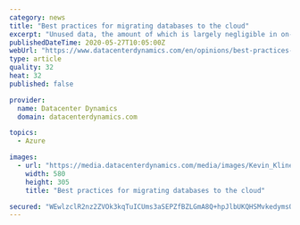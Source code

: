 ```yaml
---
category: news
title: "Best practices for migrating databases to the cloud"
excerpt: "Unused data, the amount of which is largely negligible in on-premises operation, can put a significant strain on the budget in the cloud"
publishedDateTime: 2020-05-27T10:05:00Z
webUrl: "https://www.datacenterdynamics.com/en/opinions/best-practices-migrating-databases-cloud/"
type: article
quality: 32
heat: 32
published: false

provider:
  name: Datacenter Dynamics
  domain: datacenterdynamics.com

topics:
  - Azure

images:
  - url: "https://media.datacenterdynamics.com/media/images/Kevin_Kline.2e16d0ba.fill-1200x630.png"
    width: 580
    height: 305
    title: "Best practices for migrating databases to the cloud"

secured: "WEwlzclR2nz2ZVOk3kqTuICUms3aSEPZfBZLGmA8Q+hpJlbUKQHSMvkedymsONs3m+Nil37MPJCgWLcLjT3mVu3bsSs1hfe1ttCZdcX1L8+Pk0ZSbNnWW8T/RoHWhrgCDV8IavoZL/ihWTrOaIE/t9sq1G9pEN6/B+YzjaTq1gYEHhCVBhy7MckEKuy34TIrNR0RIUQb1mryt75K2rJU9EfB0zMnp7zIzCn/Hj1v1ChMHcr25jCTjsf/CmKTtprVynbvySZ6qtLQxGoHNTWApd7tIjN+M6ZrfgsGL3qSXg/OPQtqBjgrb2G+B87fMRbDku4/5YuRCEaYbhRAh1TLUUZqY4W1MerXuhLoTjZ+ZdXdW/L4R/Kkn7cbFb3ZcGzblWLm5Le4MtEngCAD3Yd0zPwDLG69odwqVacWZ+5duVWVKdDlt0WWU6gkCIxoPmMD4ruwSZ6LWIYxGoqaiScHxTD148V3C+zdOwFy6i15XaE=;iyJkCJmFM3j0NgfatrFsxA=="
---
```


